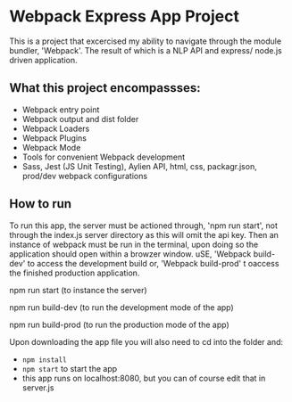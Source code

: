 # Webpack Express App Project

This is a project that excercised my ability to navigate through the module bundler, 'Webpack'. The result of which is a NLP API and express/ node.js driven application. 
 

## What this project encompassses: 


- Webpack entry point
- Webpack output and dist folder
- Webpack Loaders
- Webpack Plugins
- Webpack Mode
- Tools for convenient Webpack development
- Sass, Jest (JS Unit Testing), Aylien API, html, css, packagr.json, prod/dev webpack configurations  

## How to run 

To run this app, the server must be actioned through, 'npm run start', not through the index.js server directory as this will omit the api key. Then an instance of  webpack must be run in the terminal, upon doing so the application should open within a browzer window. uSE, 'Webpack build-dev' to access the development build or, 'Webpack build-prod' t oaccess the finished production application. 

npm run start (to instance the server)

npm run build-dev (to run the development mode of the app)

npm run build-prod (to run the production mode of the app)

Upon downloading the app file you will also need to cd into the folder and: 

- ```npm install```
- ```npm start``` to start the app
- this app runs on localhost:8080, but you can of course edit that in server.js
